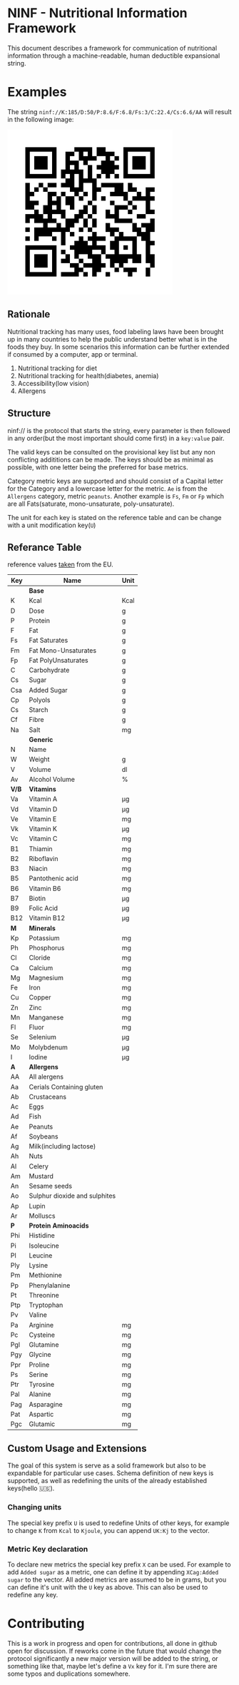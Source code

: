 # NINF - Nutritional Information Framework

This document describes a framework for communication of nutritional information through a machine-readable, human deductible expansional string.

# Examples
The string `ninf://K:185/D:50/P:8.6/F:6.8/Fs:3/C:22.4/Cs:6.6/AA` will result in the following image:

![ninf://K:185/D:50/P:8.6/F:6.8/Fs:3/C:22.4/Cs:6.6/AA](test.png "ninf://K:185/D:50/P:8.6/F:6.8/Fs:3/C:22.4/Cs:6.6/AA")

## Rationale
Nutritional tracking has many uses, food labeling laws have been brought up in many countries to help the public understand better what is in the foods they buy. In some scenarios this information can be further extended if consumed by a computer, app or terminal.
1. Nutritional tracking for diet
2. Nutritional tracking for health(diabetes, anemia)
3. Accessibility(low vision)
4. Allergens


## Structure
ninf:// is the protocol that starts the string, every parameter is then followed in any order(but the most important should come first) in a `key:value` pair.

The valid keys can be consulted on the provisional key list but any non conflicting addititions can be made. 
The keys should be as minimal as possible, with one letter being the preferred for base metrics. 

Category metric keys are supported and should consist of a Capital letter for the Category and a lowercase letter for the metric. `Ae` is from the `Allergens` category, metric `peanuts`. Another example is `Fs`, `Fm` or `Fp` which are all Fats(saturate, mono-unsaturate, poly-unsaturate).

The unit for each key is stated on the reference table and can be change with a unit modification key(`U`)

## Referance Table
reference values [taken](https://europa.eu/youreurope/business/product-requirements/food-labelling/nutrition-declaration/index_en.htm) from the EU.

|Key|Name|Unit|
|---|----|------|
||**Base**||
|K|Kcal|Kcal|
|D|Dose|g|
|P|Protein|g|
|F|Fat|g|
|Fs|Fat Saturates|g|
|Fm|Fat Mono-Unsaturates|g|
|Fp|Fat PolyUnsaturates|g|
|C|Carbohydrate|g|
|Cs|Sugar|g|
|Csa|Added Sugar|g|
|Cp|Polyols|g|
|Cs|Starch|g|
|Cf|Fibre|g|
|Na|Salt|mg|
||**Generic**||
|N|Name||
|W|Weight|g|
|V|Volume|dl|
|Av|Alcohol Volume|%|
|**V/B**|**Vitamins**||
|Va|Vitamin A|μg|
|Vd|Vitamin D|μg|
|Ve|Vitamin E|mg|
|Vk|Vitamin K|μg|
|Vc|Vitamin C|mg|
|B1|Thiamin|mg|
|B2|Riboflavin|mg|
|B3|Niacin|mg|
|B5|Pantothenic acid|mg|
|B6|Vitamin B6|mg|
|B7|Biotin|μg|
|B9|Folic Acid|μg|
|B12|Vitamin B12|μg|
|**M**|**Minerals**||
|Kp|Potassium|mg|
|Ph|Phosphorus|mg|
|Cl|Cloride|mg|
|Ca|Calcium|mg|
|Mg|Magnesium|mg|
|Fe|Iron|mg|
|Cu|Copper|mg|
|Zn|Zinc|mg|
|Mn|Manganese|mg|
|Fl|Fluor|mg|
|Se|Selenium|μg|
|Mo|Molybdenum|μg|
|I|Iodine|μg|
|**A**|**Allergens**||
|AA|All alergens||
|Aa|Cerials Containing gluten||
|Ab|Crustaceans||
|Ac|Eggs||
|Ad|Fish||
|Ae|Peanuts||
|Af|Soybeans||
|Ag|Milk(including lactose)||
|Ah|Nuts||
|Al|Celery||
|Am|Mustard||
|An|Sesame seeds||
|Ao|Sulphur dioxide and sulphites||
|Ap|Lupin||
|Ar|Molluscs||
|**P**|**Protein Aminoacids**||
|Phi|Histidine||
|Pi|Isoleucine||
|Pl|Leucine||
|Ply|Lysine||
|Pm|Methionine||
|Pp|Phenylalanine||
|Pt|Threonine||
|Ptp|Tryptophan||
|Pv|Valine||
|Pa|Arginine|mg|
|Pc|Cysteine|mg|
|Pgl|Glutamine|mg|
|Pgy|Glycine|mg|
|Ppr|Proline|mg|
|Ps|Serine|mg|
|Ptr|Tyrosine|mg|
|Pal|Alanine|mg|
|Pag|Asparagine|mg|
|Pat|Aspartic |mg|
|Pgc|Glutamic |mg|



## Custom Usage and Extensions
The goal of this system is serve as a solid framework but also to be expandable for particular use cases. Schema definition of new keys is supported, as well as redefining the units of the already established keys(hello 🇺🇸).
### Changing units
The special key prefix `U` is used to redefine Units of other keys, for example to change `K` from `Kcal` to `Kjoule`, you can append `UK:Kj` to the vector.
### Metric Key declaration
To declare new metrics the special key prefix `X` can be used. For example to add `Added sugar` as a metric, one can define it by appending `XCag:Added sugar` to the vector. All added metrics are assumed to be in grams, but you can define it's unit with the `U` key as above. This can also be used to redefine any key.

# Contributing
This is a work in progress and open for contributions, all done in github open for discussion. If reworks come in the future that would change the protocol significantly a new major version will be added to the string, or something like that, maybe let's define a `Vx` key for it. I'm sure there are some typos and duplications somewhere.